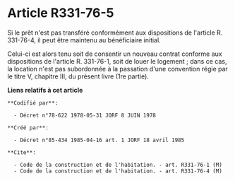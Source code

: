 # Article R331-76-5

Si le prêt n'est pas transféré conformément aux dispositions de l'article R. 331-76-4, il peut être maintenu au bénéficiaire
initial.

Celui-ci est alors tenu soit de consentir un nouveau contrat conforme aux dispositions de l'article R. 331-76-1, soit de
louer le logement ; dans ce cas, la location n'est pas subordonnée à la passation d'une convention régie par le titre V,
chapitre III, du présent livre (1re partie).

**Liens relatifs à cet article**

	**Codifié par**:

	  - Décret n°78-622 1978-05-31 JORF 8 JUIN 1978

	**Créé par**:

	  - Décret n°85-434 1985-04-16 art. 1 JORF 18 avril 1985

	**Cite**:

	  - Code de la construction et de l'habitation. - art. R331-76-1 (M)
	  - Code de la construction et de l'habitation. - art. R331-76-4 (M)
